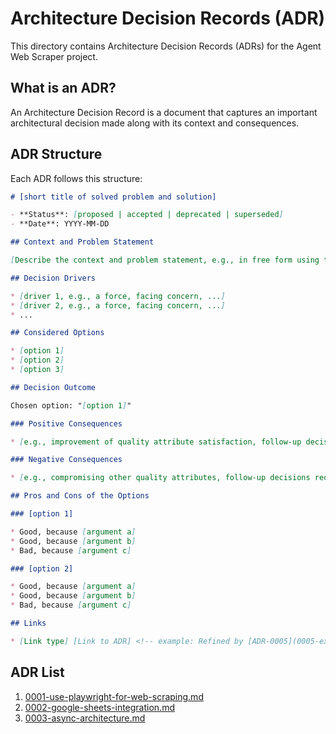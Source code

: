 # Architecture Decision Records (ADR)

This directory contains Architecture Decision Records (ADRs) for the Agent Web Scraper project.

## What is an ADR?

An Architecture Decision Record is a document that captures an important architectural decision made along with its context and consequences.

## ADR Structure

Each ADR follows this structure:

```markdown
# [short title of solved problem and solution]

- **Status**: [proposed | accepted | deprecated | superseded]
- **Date**: YYYY-MM-DD

## Context and Problem Statement

[Describe the context and problem statement, e.g., in free form using two to three sentences.]

## Decision Drivers

* [driver 1, e.g., a force, facing concern, ...]
* [driver 2, e.g., a force, facing concern, ...]
* ...

## Considered Options

* [option 1]
* [option 2]
* [option 3]

## Decision Outcome

Chosen option: "[option 1]"

### Positive Consequences

* [e.g., improvement of quality attribute satisfaction, follow-up decisions required, ...]

### Negative Consequences

* [e.g., compromising other quality attributes, follow-up decisions required, ...]

## Pros and Cons of the Options

### [option 1]

* Good, because [argument a]
* Good, because [argument b]
* Bad, because [argument c]

### [option 2]

* Good, because [argument a]
* Good, because [argument b]
* Bad, because [argument c]

## Links

* [Link type] [Link to ADR] <!-- example: Refined by [ADR-0005](0005-example.md) -->
```

## ADR List

1. [0001-use-playwright-for-web-scraping.md](0001-use-playwright-for-web-scraping.md)
2. [0002-google-sheets-integration.md](0002-google-sheets-integration.md)
3. [0003-async-architecture.md](0003-async-architecture.md)
